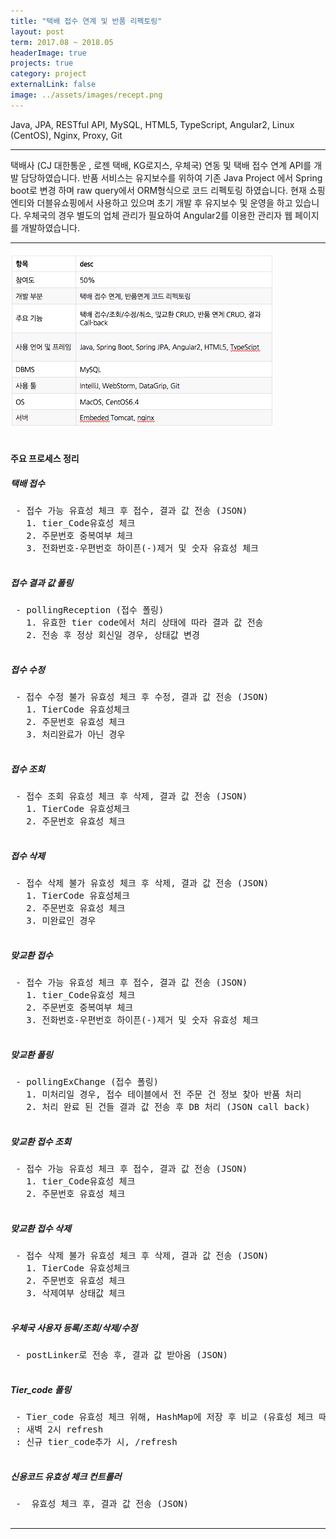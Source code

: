 ```yaml
---
title: "택배 접수 연계 및 반품 리펙토링"
layout: post
term: 2017.08 ~ 2018.05
headerImage: true
projects: true
category: project
externalLink: false
image: ../assets/images/recept.png
---
```


Java, JPA, RESTful API, MySQL, HTML5, TypeScript, Angular2, Linux (CentOS), Nginx, Proxy, Git

---

택배사 (CJ 대한통운 , 로젠 택배, KG로지스, 우체국) 연동 및 택배 접수 연계 API를 개발 담당하였습니다.
반품 서비스는 유지보수를 위하여 기존 Java Project 에서 Spring boot로 변경 하며 raw query에서 ORM형식으로 코드 리펙토링 하였습니다.
현재 쇼핑엔티와 더블유쇼핑에서 사용하고 있으며 초기 개발 후 유지보수 및 운영을 하고 있습니다.
우체국의 경우 별도의 업체 관리가 필요하여 Angular2를 이용한 관리자 웹 페이지를 개발하였습니다.

---

<img src="../assets/images/project4-0.png"><br>
<br>

<h4>주요 프로세스 정리</h4>

 <h5>택배 접수</h5>


 <pre>
 - 접수 가능 유효성 체크 후 접수, 결과 값 전송 (JSON)
   1. tier_Code유효성 체크
   2. 주문번호 중복여부 체크
   3. 전화번호-우편번호 하이픈(-)제거 및 숫자 유효성 체크
 </pre>

 <h5>접수 결과 값 폴링</h5>

 <pre>
 - pollingReception (접수 폴링)
   1. 유효한 tier code에서 처리 상태에 따라 결과 값 전송
   2. 전송 후 정상 회신일 경우, 상태값 변경
 </pre>

 <h5>접수 수정</h5>

 <pre>
 - 접수 수정 불가 유효성 체크 후 수정, 결과 값 전송 (JSON)
   1. TierCode 유효성체크
   2. 주문번호 유효성 체크
   3. 처리완료가 아닌 경우
 </pre>

 <h5>접수 조회</h5>

 <pre>
 - 접수 조회 유효성 체크 후 삭제, 결과 값 전송 (JSON)
   1. TierCode 유효성체크
   2. 주문번호 유효성 체크
 </pre>

 <h5>접수 삭제</h5>

 <pre>
 - 접수 삭제 불가 유효성 체크 후 삭제, 결과 값 전송 (JSON)
   1. TierCode 유효성체크
   2. 주문번호 유효성 체크
   3. 미완료인 경우
 </pre>

 <h5>맞교환 접수</h5>

 <pre>
 - 접수 가능 유효성 체크 후 접수, 결과 값 전송 (JSON)
   1. tier_Code유효성 체크
   2. 주문번호 중복여부 체크
   3. 전화번호-우편번호 하이픈(-)제거 및 숫자 유효성 체크
 </pre>

 <h5>맞교환 폴링</h5>

 <pre>
 - pollingExChange (접수 폴링)
   1. 미처리일 경우, 접수 테이블에서 전 주문 건 정보 찾아 반품 처리
   2. 처리 완료 된 건들 결과 값 전송 후 DB 처리 (JSON call back)
 </pre>

 <h5>맞교환 접수 조회</h5>

 <pre>
 - 접수 가능 유효성 체크 후 접수, 결과 값 전송 (JSON)
   1. tier_Code유효성 체크
   2. 주문번호 유효성 체크
 </pre>


 <h5>맞교환 접수 삭제</h5>

 <pre>
 - 접수 삭제 불가 유효성 체크 후 삭제, 결과 값 전송 (JSON)
   1. TierCode 유효성체크
   2. 주문번호 유효성 체크
   3. 삭제여부 상태값 체크
 </pre>

 <h5>우체국 사용자 등록/조회/삭제/수정</h5>

 <pre>
 - postLinker로 전송 후, 결과 값 받아옴 (JSON)
 </pre>

 <h5>Tier_code 폴링</h5>

 <pre>
 - Tier_code 유효성 체크 위해, HashMap에 저장 후 비교 (유효성 체크 때마다 select시간 줄이기 위함)
 : 새벽 2시 refresh
 : 신규 tier_code추가 시, /refresh
 </pre>

 <h5>신용코드 유효성 체크 컨트롤러</h5>

 <pre>
 -  유효성 체크 후, 결과 값 전송 (JSON)
 </pre>

---